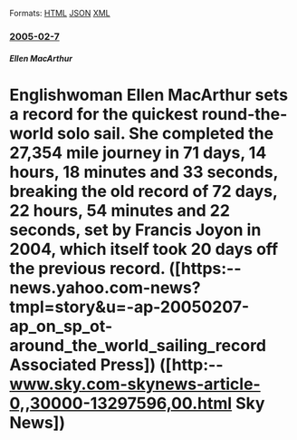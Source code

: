 
Formats: [HTML](/news/2005/02/7/englishwoman-ellen-macarthur-sets-a-record-for-the-quickest-round-the-world-solo-sail-she-completed-the-27-354-mile-journey-in-71-days-14.html)  [JSON](/news/2005/02/7/englishwoman-ellen-macarthur-sets-a-record-for-the-quickest-round-the-world-solo-sail-she-completed-the-27-354-mile-journey-in-71-days-14.json)  [XML](/news/2005/02/7/englishwoman-ellen-macarthur-sets-a-record-for-the-quickest-round-the-world-solo-sail-she-completed-the-27-354-mile-journey-in-71-days-14.xml)  

### [2005-02-7](/news/2005/02/7/index.md)

##### Ellen MacArthur
#  Englishwoman Ellen MacArthur sets a record for the quickest round-the-world solo sail. She completed the 27,354 mile journey in 71 days, 14 hours, 18 minutes and 33 seconds, breaking the old record of 72 days, 22 hours, 54 minutes and 22 seconds, set by Francis Joyon in 2004, which itself took 20 days off the previous record. ([https:--news.yahoo.com-news?tmpl=story&u=-ap-20050207-ap_on_sp_ot-around_the_world_sailing_record Associated Press]) ([http:--www.sky.com-skynews-article-0,,30000-13297596,00.html Sky News])



